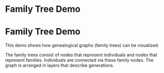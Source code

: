 <!--
 //////////////////////////////////////////////////////////////////////////////
 // @license
 // This file is part of yFiles for HTML 2.6.0.3.
 // Use is subject to license terms.
 //
 // Copyright (c) 2000-2024 by yWorks GmbH, Vor dem Kreuzberg 28,
 // 72070 Tuebingen, Germany. All rights reserved.
 //
 //////////////////////////////////////////////////////////////////////////////
-->
# Family Tree Demo

# Family Tree Demo

This demo shows how genealogical graphs (family trees) can be visualized.

The family trees consist of nodes that represent individuals and nodes that represent families. Individuals are connected via these family nodes. The graph is arranged in layers that describe generations.
